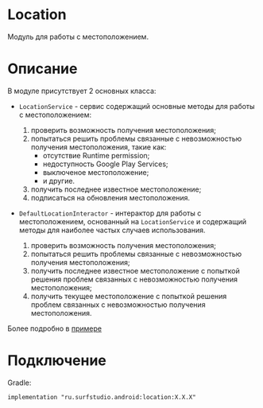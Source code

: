 # Location
Модуль для работы с местоположением.

# Описание
В модуле присутствует 2 основных класса:
* `LocationService` - сервис содержащий основные методы для работы с местоположением:
    1. проверить возможность получения местоположения;
    2. попытаться решить проблемы связанные с невозможностью получения местоположения, такие как:
        - отсутствие Runtime permission;
        - недоступность Google Play Services;
        - выключеное местоположение;
        - и другие.
    3. получить последнее известное местоположение;
    4. подписаться на обновления местоположения.

* `DefaultLocationInteractor` - интерактор для работы с местоположением, основанный на `LocationService` и содержащий методы для наиболее частых случаев использования.
    1. проверить возможность получения местоположения;
    2. попытаться решить проблемы связанные с невозможностью получения местоположения;
    3. получить последнее известное местоположение с попыткой решения проблем связанных с невозможностью получения местоположения;
    4. получить текущее местоположение с попыткой решения проблем связанных с невозможностью получения местоположения.

Более подробно в [примере](../location-sample)

# Подключение
Gradle:
```
implementation "ru.surfstudio.android:location:X.X.X"
```